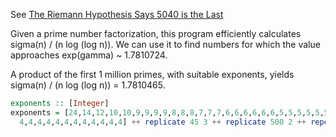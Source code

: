 See [The Riemann Hypothesis Says 5040 is the Last](https://golem.ph.utexas.edu/category/2019/07/the_riemann_hypothesis_says_50.html)

Given a prime number factorization, this program efficiently calculates sigma(n) / (n log (log n)).  We can use it to find numbers for which the value approaches exp(gamma) ~ 1.7810724.

A product of the first 1 million primes, with suitable exponents, yields sigma(n) / (n log (log n)) = 1.7810465.

```haskell
exponents :: [Integer]
exponents = [24,14,12,10,10,9,9,9,9,8,8,8,7,7,7,6,6,6,6,6,6,5,5,5,5,5,5,5,5,5,
  4,4,4,4,4,4,4,4,4,4,4,4] ++ replicate 45 3 ++ replicate 500 2 ++ repeat 1
```